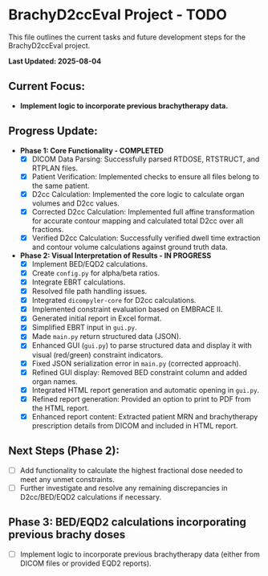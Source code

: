 # BrachyD2ccEval Project - TODO

This file outlines the current tasks and future development steps for the BrachyD2ccEval project.

**Last Updated: 2025-08-04**

## Current Focus:
- **Implement logic to incorporate previous brachytherapy data.**

## Progress Update:
- **Phase 1: Core Functionality - COMPLETED**
    - [x] DICOM Data Parsing: Successfully parsed RTDOSE, RTSTRUCT, and RTPLAN files.
    - [x] Patient Verification: Implemented checks to ensure all files belong to the same patient.
    - [x] D2cc Calculation: Implemented the core logic to calculate organ volumes and D2cc values.
    - [x] Corrected D2cc Calculation: Implemented full affine transformation for accurate contour mapping and calculated total D2cc over all fractions.
    - [x] Verified D2cc Calculation: Successfully verified dwell time extraction and contour volume calculations against ground truth data.
- **Phase 2: Visual Interpretation of Results - IN PROGRESS**
    - [x] Implement BED/EQD2 calculations.
    - [x] Create `config.py` for alpha/beta ratios.
    - [x] Integrate EBRT calculations.
    - [x] Resolved file path handling issues.
    - [x] Integrated `dicompyler-core` for D2cc calculations.
    - [x] Implemented constraint evaluation based on EMBRACE II.
    - [x] Generated initial report in Excel format.
    - [x] Simplified EBRT input in `gui.py`.
    - [x] Made `main.py` return structured data (JSON).
    - [x] Enhanced GUI (`gui.py`) to parse structured data and display it with visual (red/green) constraint indicators.
    - [x] Fixed JSON serialization error in `main.py` (corrected approach).
    - [x] Refined GUI display: Removed BED constraint column and added organ names.
    - [x] Integrated HTML report generation and automatic opening in `gui.py`.
    - [x] Refined report generation: Provided an option to print to PDF from the HTML report.
    - [x] Enhanced report content: Extracted patient MRN and brachytherapy prescription details from DICOM and included in HTML report.

## Next Steps (Phase 2):
- [ ] Add functionality to calculate the highest fractional dose needed to meet any unmet constraints.
- [ ] Further investigate and resolve any remaining discrepancies in D2cc/BED/EQD2 calculations if necessary.

## Phase 3: BED/EQD2 calculations incorporating previous brachy doses
- [ ] Implement logic to incorporate previous brachytherapy data (either from DICOM files or provided EQD2 reports).